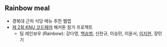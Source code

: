 ## Rainbow meal

- 경북대 근처 식당 메뉴 추천 웹앱
- [제 2회 KNU 코드페어](https://event-us.kr/knu-it/event/24667) 해커톤 참가 프로젝트
  - 팀 레인보우 (Rainbow): 강다영, [백승범](https://github.com/seung365), 신찬규, 이승민, 이윤서, [이지현](https://github.com/ljhyeon), 장민기
